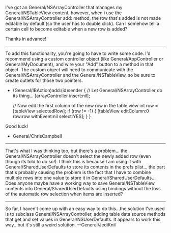 

I've got an General/NSArrayController that manages my General/NSTableView content, however, when i use the General/NSArrayController add: method, the row that's added is not made editable by default (so the user has to double click). Can I somehow tell a certain cell to become editable when a new row is added?

Thanks in advance!

----

To add this functionality, you're going to have to write some code. I'd recommend using a custom controller object (like General/AppController or General/MyDocument), and wire your "Add" button to a method in that object. The custom object will need to communicate with the General/NSArrayController and the General/NSTableView, so be sure to create outlets for those two pointers.

    
- (General/IBAction)add:(id)sender
{
    // Let General/NSArrayController do its thing...
    [arrayController insert:nil];
    
    // Now edit the first column of the new row in the table view
    int row = [tableView selectedRow];
    if (row != -1) {
        [tableView editColumn:0 row:row withEvent:nil select:YES];
    }
}


Good luck!

- General/ChrisCampbell

----

That's what I was thinking too, but there's a problem... the General/NSArrayController doesn't select the newly added row (even though its told to do so!). I think this is because I am using it with General/SharedUserDefaults to store its contents in the prefs plist... the part that's probably causing the problem is the fact that I have to combine multiple rows into one value to store it in General/SharedUserDefaults... Does anyone maybe have a working way to save General/NSTableView contents into General/SharedUserDefaults using bindings without the loss of the automatic row selection when items are inserted?

----

So far, I haven't come up with an easy way to do this...the solution I've used is to subclass General/NSArrayController, adding table data source methods that get and set values in General/NSUserDefaults. It appears to work this way...but it's still a weird solution. --General/JediKnil